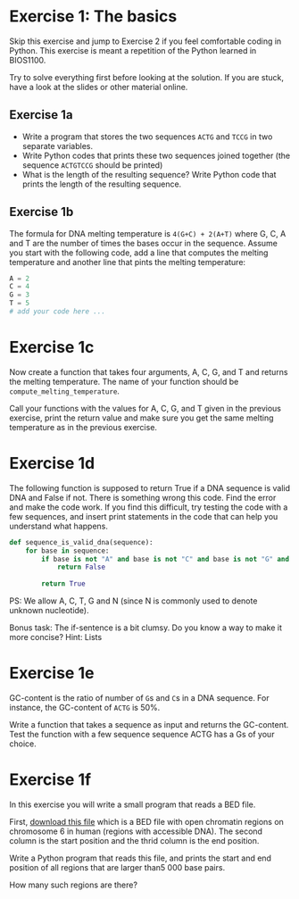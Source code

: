 # Exercise 1: The basics
Skip this exercise and jump to Exercise 2 if you feel comfortable coding in Python. This exercise is meant a repetition of the Python learned in BIOS1100.

Try to solve everything first before looking at the solution. If you are stuck, have a look at the slides or other material online.

## Exercise 1a
* Write a program that stores the two sequences `ACTG` and `TCCG` in two separate variables.
* Write Python codes that prints these two sequences joined together (the sequence `ACTGTCCG` should be printed)
* What is the length of the resulting sequence? Write Python code that prints the length of the resulting sequence.

## Exercise 1b
The formula for DNA melting temperature is `4(G+C) + 2(A+T)` where G, C, A and T are the number of times the bases occur in the sequence.
Assume you start with the following code, add a line that computes the melting temperature and another line that pints the melting temperature:
```python
A = 2
C = 4
G = 3
T = 5
# add your code here ...
```

# Exercise 1c
Now create a function that takes four arguments, A, C, G, and T and returns the melting temperature. 
The name of your function should be `compute_melting_temperature`.

Call your functions with the values for A, C, G, and T given in the previous exercise, print the return value and make sure you get the same
 melting temperature as in the previous exercise.

# Exercise 1d
The following function is supposed to return True if a DNA sequence is valid DNA and False if not. There is something wrong this code. Find the error and make the code work.
If you find this difficult, try testing the code with a few sequences, and insert print statements in the code that can help you understand what happens.
```python
def sequence_is_valid_dna(sequence):
    for base in sequence:
        if base is not "A" and base is not "C" and base is not "G" and base is not "T" and base is not "N":
            return False
            
        return True

``` 
PS: We allow A, C, T, G and N (since N is commonly used to denote unknown nucleotide).

Bonus task: The if-sentence is a bit clumsy. Do you know a way to make it more concise? Hint: Lists


# Exercise 1e
GC-content is the ratio of number of `G`s and `C`s in a DNA sequence. For instance, the GC-content of `ACTG` is 50%.

Write a function that takes a sequence as input and returns the GC-content. Test the function with a few sequence sequence ACTG has a Gs of your choice.


# Exercise 1f
In this exercise you will write a small program that reads a BED file.

First, [download this file](https://raw.githubusercontent.com/uio-bmi/statistical_genomics_exercises/master/open_chromatin_chr6.bed) which is a BED file
with open chromatin regions on chromosome 6 in human (regions with accessible DNA). The second column is the start position and the thrid column is the end position.

Write a Python program that reads this file, and prints the start and end position of all regions that are larger than5 000 base pairs.

How many such regions are there?


